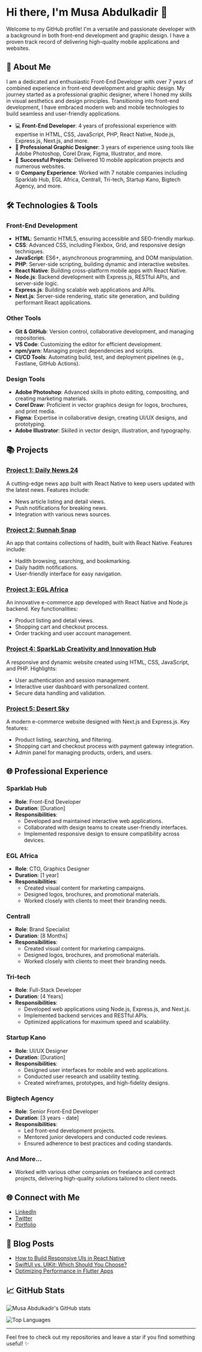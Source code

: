 # Hi there, I'm Musa Abdulkadir 👋

Welcome to my GitHub profile! I'm a versatile and passionate developer with a background in both front-end development and graphic design. I have a proven track record of delivering high-quality mobile applications and websites.

## 🚀 About Me

I am a dedicated and enthusiastic Front-End Developer with over 7 years of combined experience in front-end development and graphic design. My journey started as a professional graphic designer, where I honed my skills in visual aesthetics and design principles. Transitioning into front-end development, I have embraced modern web and mobile technologies to build seamless and user-friendly applications.

- 💻 **Front-End Developer**: 4 years of professional experience with expertise in HTML, CSS, JavaScript, PHP, React Native, Node.js, Express.js, Next.js, and more.
- 🎨 **Professional Graphic Designer**: 3 years of experience using tools like Adobe Photoshop, Corel Draw, Figma, Illustrator, and more.
- 🌟 **Successful Projects**: Delivered 10 mobile application projects and numerous websites.
- 🌐 **Company Experience**: Worked with 7 notable companies including Sparklab Hub, EGL Africa, Centrall, Tri-tech, Startup Kano, Bigtech Agency, and more.

## 🛠️ Technologies & Tools

### Front-End Development
- **HTML**: Semantic HTML5, ensuring accessible and SEO-friendly markup.
- **CSS**: Advanced CSS, including Flexbox, Grid, and responsive design techniques.
- **JavaScript**: ES6+, asynchronous programming, and DOM manipulation.
- **PHP**: Server-side scripting, building dynamic and interactive websites.
- **React Native**: Building cross-platform mobile apps with React Native.
- **Node.js**: Backend development with Express.js, RESTful APIs, and server-side logic.
- **Express.js**: Building scalable web applications and APIs.
- **Next.js**: Server-side rendering, static site generation, and building performant React applications.

### Other Tools
- **Git & GitHub**: Version control, collaborative development, and managing repositories.
- **VS Code**: Customizing the editor for efficient development.
- **npm/yarn**: Managing project dependencies and scripts.
- **CI/CD Tools**: Automating build, test, and deployment pipelines (e.g., Fastlane, GitHub Actions).

### Design Tools
- **Adobe Photoshop**: Advanced skills in photo editing, compositing, and creating marketing materials.
- **Corel Draw**: Proficient in vector graphics design for logos, brochures, and print media.
- **Figma**: Expertise in collaborative design, creating UI/UX designs, and prototyping.
- **Adobe Illustrator**: Skilled in vector design, illustration, and typography.

## 📚 Projects

### [Project 1: Daily News 24](https://play.google.com/store/apps/details?id=com.designer_dev.dailynews24&pcampaignid=web_share)
A cutting-edge news app built with React Native to keep users updated with the latest news. Features include:
- News article listing and detail views.
- Push notifications for breaking news.
- Integration with various news sources.

### [Project 2: Sunnah Snap](https://play.google.com/store/apps/details?id=com.itsbgold.SunnahSnap)
An app that contains collections of hadith, built with React Native. Features include:
- Hadith browsing, searching, and bookmarking.
- Daily hadith notifications.
- User-friendly interface for easy navigation.

### [Project 3: EGL Africa](https://play.google.com/store/apps/details?id=co.median.android.ryxzjo&pcampaignid=web_share)
An innovative e-commerce app developed with React Native and Node.js backend. Key functionalities:
- Product listing and detail views.
- Shopping cart and checkout process.
- Order tracking and user account management.

### [Project 4: SparkLab Creativity and Innovation Hub](https://sparklabhub.com/)
A responsive and dynamic website created using HTML, CSS, JavaScript, and PHP. Highlights:
- User authentication and session management.
- Interactive user dashboard with personalized content.
- Secure data handling and validation.

### [Project 5: Desert Sky](http://desertsky.space/)
A modern e-commerce website designed with Next.js and Express.js. Key features:
- Product listing, searching, and filtering.
- Shopping cart and checkout process with payment gateway integration.
- Admin panel for managing products, orders, and users.

## 🌐 Professional Experience

### Sparklab Hub
- **Role**: Front-End Developer
- **Duration**: [Duration]
- **Responsibilities**:
  - Developed and maintained interactive web applications.
  - Collaborated with design teams to create user-friendly interfaces.
  - Implemented responsive design to ensure compatibility across devices.

### EGL Africa
- **Role**: CTO, Graphics Designer
- **Duration**: [1 year]
- **Responsibilities**:
  - Created visual content for marketing campaigns.
  - Designed logos, brochures, and promotional materials.
  - Worked closely with clients to meet their branding needs.

### Centrall
- **Role**: Brand Specialist 
- **Duration**: [8 Months]
- **Responsibilities**:
  - Created visual content for marketing campaigns.
  - Designed logos, brochures, and promotional materials.
  - Worked closely with clients to meet their branding needs.


### Tri-tech
- **Role**: Full-Stack Developer
- **Duration**: [4 Years]
- **Responsibilities**:
  - Developed web applications using Node.js, Express.js, and Next.js.
  - Implemented backend services and RESTful APIs.
  - Optimized applications for maximum speed and scalability.

### Startup Kano
- **Role**: UI/UX Designer
- **Duration**: [Duration]
- **Responsibilities**:
  - Designed user interfaces for mobile and web applications.
  - Conducted user research and usability testing.
  - Created wireframes, prototypes, and high-fidelity designs.

### Bigtech Agency
- **Role**: Senior Front-End Developer
- **Duration**: [3 years - date]
- **Responsibilities**:
  - Led front-end development projects.
  - Mentored junior developers and conducted code reviews.
  - Ensured adherence to best practices and coding standards.

### And More...
- Worked with various other companies on freelance and contract projects, delivering high-quality solutions tailored to client needs.

## 🌐 Connect with Me

- [LinkedIn](https://www.linkedin.com/in/musa-abdulkadir-b9b77a261/)
- [Twitter](https://www.linkedin.com/in/musa-abdulkadir-b9b77a261/)
- [Portfolio](https://designerme.com)

## 📝 Blog Posts

- [How to Build Responsive UIs in React Native](https://yourblog.com/responsive-ui-react-native)
- [SwiftUI vs. UIKit: Which Should You Choose?](https://yourblog.com/swiftui-vs-uikit)
- [Optimizing Performance in Flutter Apps](https://yourblog.com/optimizing-flutter-performance)

## 📈 GitHub Stats

![Musa Abdulkadir's GitHub stats](https://github-readme-stats.vercel.app/api?username=DesignerDev23&show_icons=true&theme=radical)

![Top Languages](https://github-readme-stats.vercel.app/api/top-langs/?username=DesignerDev23&layout=compact&theme=radical)

---

Feel free to check out my repositories and leave a star if you find something useful! ✨
